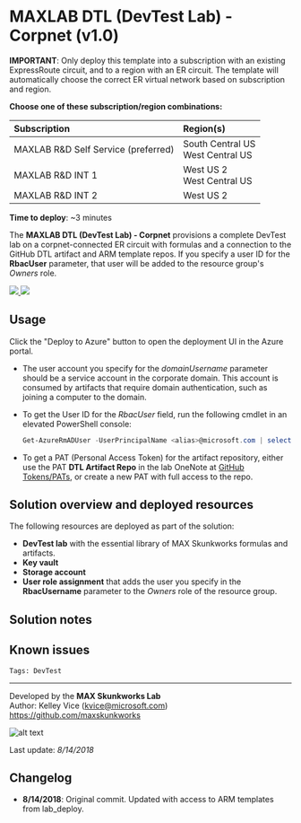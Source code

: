 ﻿# MAXLAB DTL (DevTest Lab) - Corpnet (v1.0)

**IMPORTANT**: Only deploy this template into a subscription with an existing ExpressRoute circuit, and to a region with an ER circuit. The template will automatically choose the correct ER virtual network based on subscription and region.

**Choose one of these subscription/region combinations:**

| Subscription             | Region(s)
| :-------------------     | :-------------------
| MAXLAB R&D Self Service (preferred)  | South Central US <br> West Central US
| MAXLAB R&D INT 1         | West US 2 <br> West Central US
| MAXLAB R&D INT 2         | West US 2

**Time to deploy**: ~3 minutes

The **MAXLAB DTL (DevTest Lab) - Corpnet** provisions a complete DevTest lab on a corpnet-connected ER circuit with formulas and a connection to the GitHub DTL artifact and ARM template repos. If you specify a user ID for the **RbacUser** parameter, that user will be added to the resource group's _Owners_ role.

<a href="https://portal.azure.com/#create/Microsoft.Template/uri/https%3A%2F%2Fraw.githubusercontent.com%2Foualabadmins%2Flab_deploy%2Fmaster%2Fmax-dtl_corpnet%2Fazuredeploy.json" target="_blank">
<img src="http://azuredeploy.net/deploybutton.png"/>
</a>
<a href="http://armviz.io/#/?load=https%3A%2F%2Fraw.githubusercontent.com%2Foualabadmins%2Flab_deploy%2Fmaster%2Fmax-dtl_corpnet%2Fazuredeploy.json" target="_blank">
<img src="http://armviz.io/visualizebutton.png"/>
</a>

## Usage

Click the "Deploy to Azure" button to open the deployment UI in the Azure portal.

+ The user account you specify for the _domainUsername_ parameter should be a service account in the corporate domain. This account is consumed by artifacts that require domain authentication, such as joining a computer to the domain.
+ To get the User ID for the _RbacUser_ field, run the following cmdlet in an elevated PowerShell console:

    ```powershell
    Get-AzureRmADUser -UserPrincipalName <alias>@microsoft.com | select Id
    ```

+ To get a PAT (Personal Access Token) for the artifact repository, either use the PAT **DTL Artifact Repo** in the lab OneNote at [GitHub Tokens/PATs](https://microsoft.sharepoint.com/teams/OSS_Content_Team_Virtual_Lab_Support/admin/_layouts/OneNote.aspx?id=%2Fteams%2FOSS_Content_Team_Virtual_Lab_Support%2Fadmin%2FSiteAssets%2FLab%20Admin%20Notebook&wd=target%28Azure.one%7C3CE891CD-4AF4-4F1A-8EEF-75B25022E9BE%2FGitHub%20Tokens%5C%2FPATs%7C560AF958-1C3B-410E-8838-584CDAE16051%2F%29), or create a new PAT with full access to the repo.

## Solution overview and deployed resources

The following resources are deployed as part of the solution:

+ **DevTest lab** with the essential library of MAX Skunkworks formulas and artifacts.
+ **Key vault**
+ **Storage account**
+ **User role assignment** that adds the user you specify in the **RbacUsername** parameter to the _Owners_ role of the resource group.

## Solution notes

## Known issues

`Tags: DevTest`
___
Developed by the **MAX Skunkworks Lab**  
Author: Kelley Vice (kvice@microsoft.com)  
https://github.com/maxskunkworks

![alt text](images/maxskunkworkslogo-small.jpg "MAX Skunkworks")

Last update: _8/14/2018_

## Changelog

+ **8/14/2018**: Original commit. Updated with access to ARM templates from lab_deploy.